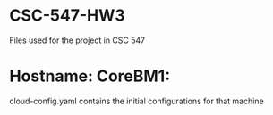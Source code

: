 # CSC-547-HW3
Files used for the project in CSC 547

# Hostname: CoreBM1: 
cloud-config.yaml contains the initial configurations for that machine
